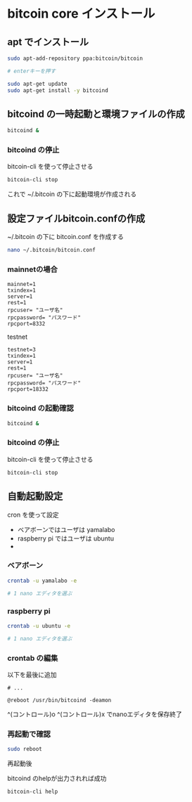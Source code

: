 # bitcoin core インストール

## apt でインストール

```bash
sudo apt-add-repository ppa:bitcoin/bitcoin

# enterキーを押す

sudo apt-get update
sudo apt-get install -y bitcoind
```

## bitcoind の一時起動と環境ファイルの作成

```bash
bitcoind &
```

### bitcoind の停止

bitcoin-cli を使って停止させる

```bash
bitcoin-cli stop
```

これで ~/.bitcoin の下に起動環境が作成される

## 設定ファイルbitcoin.confの作成

~/.bitcoin の下に bitcoin.conf を作成する

```bash
nano ~/.bitcoin/bitcoin.conf
```

### mainnetの場合

```
mainnet=1 
txindex=1  
server=1   
rest=1      
rpcuser= "ユーザ名"
rpcpassword= "パスワード"
rpcport=8332 
```

testnet

```
testnet=3
txindex=1  
server=1   
rest=1      
rpcuser= "ユーザ名"
rpcpassword= "パスワード"
rpcport=18332 
```

### bitcoind の起動確認

```bash
bitcoind &
```

### bitcoind の停止

bitcoin-cli を使って停止させる

```bash
bitcoin-cli stop
```


## 自動起動設定

cron を使って設定

* ベアボーンではユーザは yamalabo
* raspberry pi ではユーザは ubuntu
*

### ベアボーン

```bash
crontab -u yamalabo -e

# 1 nano エディタを選ぶ
```

### raspberry pi

```bash
crontab -u ubuntu -e

# 1 nano エディタを選ぶ
```

### crontab の編集

以下を最後に追加

```
# ...

@reboot /usr/bin/bitcoind -deamon
```

^(コントロール)o ^(コントロール)x でnanoエディタを保存終了

### 再起動で確認

```bash
sudo reboot
```

再起動後

bitcoind のhelpが出力されれば成功

```bash
bitcoin-cli help
```
